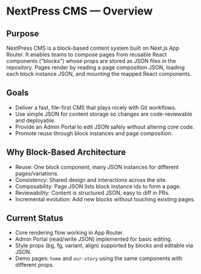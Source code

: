 # NextPress CMS — Overview

## Purpose

NextPress CMS is a block-based content system built on Next.js App Router. It enables teams to compose pages from reusable React components ("blocks") whose props are stored as JSON files in the repository. Pages render by reading a page composition JSON, loading each block instance JSON, and mounting the mapped React components.

## Goals

- Deliver a fast, file-first CMS that plays nicely with Git workflows.
- Use simple JSON for content storage so changes are code-reviewable and deployable.
- Provide an Admin Portal to edit JSON safely without altering core code.
- Promote reuse through block instances and page composition.

## Why Block-Based Architecture

- Reuse: One block component, many JSON instances for different pages/variations.
- Consistency: Shared design and interactions across the site.
- Composability: Page JSON lists block instance ids to form a page.
- Reviewability: Content is structured JSON, easy to diff in PRs.
- Incremental evolution: Add new blocks without touching existing pages.

## Current Status

- Core rendering flow working in App Router.
- Admin Portal (read/write JSON) implemented for basic editing.
- Style props (bg, fg, variant, align) supported by blocks and editable via JSON.
- Demo pages: `home` and `our-story` using the same components with different props.
